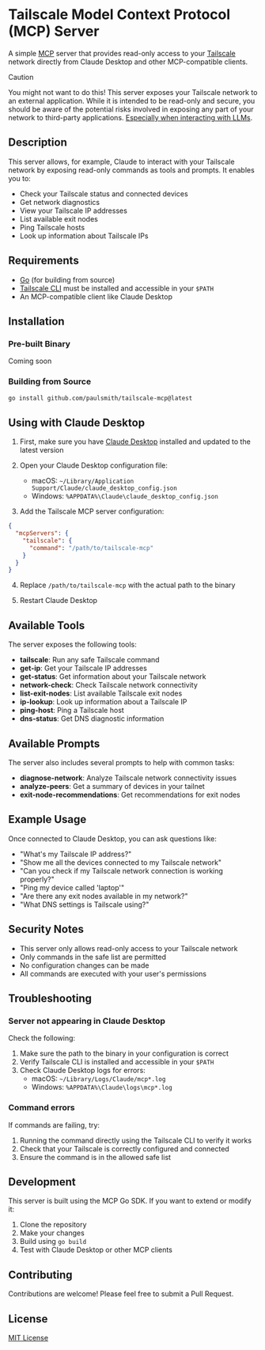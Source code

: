 # Tailscale Model Context Protocol (MCP) Server

A simple [MCP](https://modelcontextprotocol.io/introduction) server that provides read-only access to your [Tailscale](https://tailscale.com/) network directly from Claude Desktop and other MCP-compatible clients.

> [!CAUTION]
> You might not want to do this! This server exposes your Tailscale network to an external application. While it is intended to be read-only and secure, you should be aware of the potential risks involved in exposing any part of your network to third-party applications. [Especially when interacting with LLMs](https://simonwillison.net/search/?tag=prompt-injection).

## Description

This server allows, for example, Claude to interact with your Tailscale network by exposing read-only commands as tools and prompts. It enables you to:

- Check your Tailscale status and connected devices
- Get network diagnostics
- View your Tailscale IP addresses
- List available exit nodes
- Ping Tailscale hosts
- Look up information about Tailscale IPs

## Requirements

- [Go](https://golang.org/doc/install) (for building from source)
- [Tailscale CLI](https://tailscale.com/download) must be installed and accessible in your `$PATH`
- An MCP-compatible client like Claude Desktop

## Installation

### Pre-built Binary

Coming soon

### Building from Source

```bash
go install github.com/paulsmith/tailscale-mcp@latest
```

## Using with Claude Desktop

1. First, make sure you have [Claude Desktop](https://claude.ai/download) installed and updated to the latest version

2. Open your Claude Desktop configuration file:
   - macOS: `~/Library/Application Support/Claude/claude_desktop_config.json`
   - Windows: `%APPDATA%\Claude\claude_desktop_config.json`

3. Add the Tailscale MCP server configuration:

```json
{
  "mcpServers": {
    "tailscale": {
      "command": "/path/to/tailscale-mcp"
    }
  }
}
```

4. Replace `/path/to/tailscale-mcp` with the actual path to the binary

5. Restart Claude Desktop

## Available Tools

The server exposes the following tools:

- **tailscale**: Run any safe Tailscale command
- **get-ip**: Get your Tailscale IP addresses
- **get-status**: Get information about your Tailscale network
- **network-check**: Check Tailscale network connectivity
- **list-exit-nodes**: List available Tailscale exit nodes
- **ip-lookup**: Look up information about a Tailscale IP
- **ping-host**: Ping a Tailscale host
- **dns-status**: Get DNS diagnostic information

## Available Prompts

The server also includes several prompts to help with common tasks:

- **diagnose-network**: Analyze Tailscale network connectivity issues
- **analyze-peers**: Get a summary of devices in your tailnet
- **exit-node-recommendations**: Get recommendations for exit nodes

## Example Usage

Once connected to Claude Desktop, you can ask questions like:

- "What's my Tailscale IP address?"
- "Show me all the devices connected to my Tailscale network"
- "Can you check if my Tailscale network connection is working properly?"
- "Ping my device called 'laptop'"
- "Are there any exit nodes available in my network?"
- "What DNS settings is Tailscale using?"

## Security Notes

- This server only allows read-only access to your Tailscale network
- Only commands in the safe list are permitted
- No configuration changes can be made
- All commands are executed with your user's permissions

## Troubleshooting

### Server not appearing in Claude Desktop

Check the following:
1. Make sure the path to the binary in your configuration is correct
2. Verify Tailscale CLI is installed and accessible in your `$PATH`
3. Check Claude Desktop logs for errors:
   - macOS: `~/Library/Logs/Claude/mcp*.log`
   - Windows: `%APPDATA%\Claude\logs\mcp*.log`

### Command errors

If commands are failing, try:
1. Running the command directly using the Tailscale CLI to verify it works
2. Check that your Tailscale is correctly configured and connected
3. Ensure the command is in the allowed safe list

## Development

This server is built using the MCP Go SDK. If you want to extend or modify it:

1. Clone the repository
2. Make your changes
3. Build using `go build`
4. Test with Claude Desktop or other MCP clients

## Contributing

Contributions are welcome! Please feel free to submit a Pull Request.

## License

[MIT License](COPYING)

